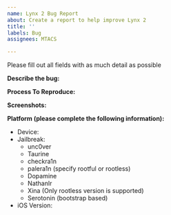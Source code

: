 ```yaml
---
name: Lynx 2 Bug Report
about: Create a report to help improve Lynx 2
title: ''
labels: Bug
assignees: MTACS

---
```


Please fill out all fields with as much detail as possible

**Describe the bug:**

**Process To Reproduce:**

**Screenshots:**

**Platform (please complete the following information):**
 - Device:
 - Jailbreak: 
    - unc0ver
    - Taurine
    - checkra1n
    - palera1n (specify rootful or rootless)
    - Dopamine
    - Nathanlr
    - Xina (Only rootless version is supported)
    - Serotonin (bootstrap based)
 - iOS Version:
